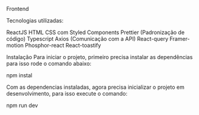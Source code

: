 Frontend

Tecnologias utilizadas:

ReactJS
HTML
CSS com Styled Components
Prettier (Padronização de código)
Typescript
Axios (Comunicação com a API)
React-query
Framer-motion
Phosphor-react
React-toastify

Instalação
Para iniciar o projeto, primeiro precisa instalar as dependências para isso rode o comando abaixo:

npm instal

Com as dependencias instaladas, agora precisa inicializar o projeto em desenvolvimento, para isso execute o comando:

npm run dev
